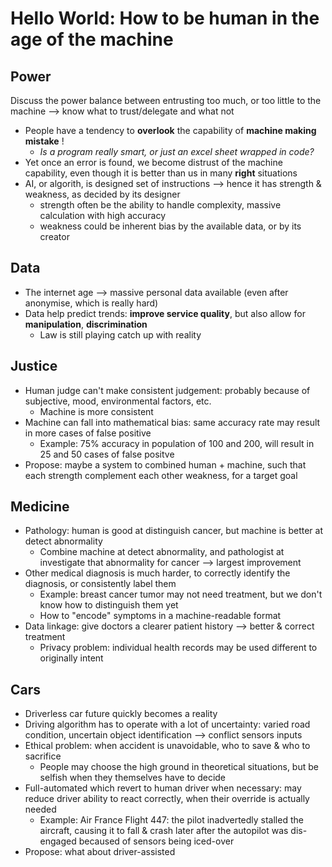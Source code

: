 # Hello World: How to be human in the age of the machine

## Power

Discuss the power balance between entrusting too much, or too little to the machine --> know what to trust/delegate and what not

  - People have a tendency to **overlook** the capability of **machine making mistake** !
    - *Is a program really smart, or just an excel sheet wrapped in code?*
  - Yet once an error is found, we become distrust of the machine capability, even though it is better than us in many **right** situations
  - AI, or algorith, is designed set of instructions --> hence it has strength & weakness, as decided by its designer
    - strength often be the ability to handle complexity, massive calculation with high accuracy
    - weakness could be inherent bias by the available data, or by its creator

## Data
  - The internet age --> massive personal data available (even after anonymise, which is really hard)
  - Data help predict trends: **improve service quality**, but also allow for **manipulation**, **discrimination**
    - Law is still playing catch up with reality
    
## Justice
  - Human judge can't make consistent judgement: probably because of subjective, mood, environmental factors, etc.
    - Machine is more consistent
  - Machine can fall into mathematical bias: same accuracy rate may result in more cases of false positive
    - Example: 75% accuracy in population of 100 and 200, will result in 25 and 50 cases of false positve
  - Propose: maybe a system to combined human + machine, such that each strength complement each other weakness, for a target goal
  
## Medicine
  - Pathology: human is good at distinguish cancer, but machine is better at detect abnormality
    - Combine machine at detect abnormality, and pathologist at investigate that abnormality for cancer --> largest improvement
  - Other medical diagnosis is much harder, to correctly identify the diagnosis, or consistently label them
    - Example: breast cancer tumor may not need treatment, but we don't know how to distinguish them yet
    - How to "encode" symptoms in a machine-readable format
  - Data linkage: give doctors a clearer patient history --> better & correct treatment
    - Privacy problem: individual health records may be used different to originally intent
    
## Cars
  - Driverless car future quickly becomes a reality
  - Driving algorithm has to operate with a lot of uncertainty: varied road condition, uncertain object identification --> conflict sensors inputs
  - Ethical problem: when accident is unavoidable, who to save & who to sacrifice
    - People may choose the high ground in theoretical situations, but be selfish when they themselves have to decide
  - Full-automated which revert to human driver when necessary: may reduce driver ability to react correctly, when their override is actually needed
    - Example: Air France Flight 447: the pilot inadvertedly stalled the aircraft, causing it to fall & crash later after the autopilot was dis-engaged becaused of sensors being iced-over
  - Propose: what about driver-assisted
  
  
